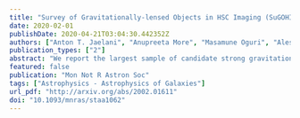 ```yaml
---
title: "Survey of Gravitationally-lensed Objects in HSC Imaging (SuGOHI). V. Group-to-cluster scale lens search from the HSC-SSP Survey"
date: 2020-02-01
publishDate: 2020-04-21T03:04:30.442352Z
authors: ["Anton T. Jaelani", "Anupreeta More", "Masamune Oguri", "Alessandro Sonnenfeld", "Sherry H. Suyu", "Cristian E. Rusu", "Kenneth C. Wong", "James H. H. Chan", "Issha Kayo", "Chien-Hsiu Lee", "Dani C.-Y. Chao", "Jean Coupon", "Kaiki T. Inoue", "Toshifumi Futamase"]
publication_types: ["2"]
abstract: "We report the largest sample of candidate strong gravitational lenses belonging to the Survey of Gravitationally-lensed Objects in HSC Imaging for group-to-cluster scale (SuGOHI-c) systems. These candidates are compiled from the S18A data release of the Hyper Suprime-Cam Subaru Strategic Program (HSC-SSP) Survey. We visually inspect $\\sim39,500$ galaxy clusters, selected from several catalogs, overlapping with the Wide, Deep, and UltraDeep fields, spanning the cluster redshift range $0.05 < z_{cl} < 1.38$. We discover 641 candidate lens systems, of which 537 are new. From the full sample, 47 are almost certainly bonafide lenses, 181 of them are highly probable lenses and 413 are possible lens systems. Additionally, we present 131 lens candidates at galaxy-scale serendipitously discovered during the inspection. We obtained spectroscopic follow-up of 10 candidates using the X-shooter. With this follow-up, we confirm 8 systems as strong gravitational lenses. Out of the remaining two, the lensed sources of one of them was too faint to detect any emission, and the source in the second system has redshift close to the lens but other additional arcs in this system are yet to be tested spectroscopically. Since the HSC-SSP is an ongoing survey, we expect to find $\\sim600$ definite or probable lenses using this procedure and more if combined with other lens finding methods."
featured: false
publication: "Mon Not R Astron Soc"
tags: ["Astrophysics - Astrophysics of Galaxies"]
url_pdf: "http://arxiv.org/abs/2002.01611"
doi: "10.1093/mnras/staa1062"
---
```


